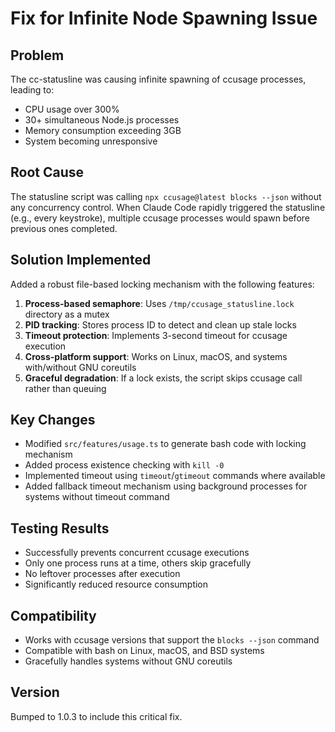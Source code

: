 # Fix for Infinite Node Spawning Issue

## Problem
The cc-statusline was causing infinite spawning of ccusage processes, leading to:
- CPU usage over 300%
- 30+ simultaneous Node.js processes
- Memory consumption exceeding 3GB
- System becoming unresponsive

## Root Cause
The statusline script was calling `npx ccusage@latest blocks --json` without any concurrency control. When Claude Code rapidly triggered the statusline (e.g., every keystroke), multiple ccusage processes would spawn before previous ones completed.

## Solution Implemented
Added a robust file-based locking mechanism with the following features:

1. **Process-based semaphore**: Uses `/tmp/ccusage_statusline.lock` directory as a mutex
2. **PID tracking**: Stores process ID to detect and clean up stale locks
3. **Timeout protection**: Implements 3-second timeout for ccusage execution
4. **Cross-platform support**: Works on Linux, macOS, and systems with/without GNU coreutils
5. **Graceful degradation**: If a lock exists, the script skips ccusage call rather than queuing

## Key Changes
- Modified `src/features/usage.ts` to generate bash code with locking mechanism
- Added process existence checking with `kill -0`
- Implemented timeout using `timeout`/`gtimeout` commands where available
- Added fallback timeout mechanism using background processes for systems without timeout command

## Testing Results
- Successfully prevents concurrent ccusage executions
- Only one process runs at a time, others skip gracefully
- No leftover processes after execution
- Significantly reduced resource consumption

## Compatibility
- Works with ccusage versions that support the `blocks --json` command
- Compatible with bash on Linux, macOS, and BSD systems
- Gracefully handles systems without GNU coreutils

## Version
Bumped to 1.0.3 to include this critical fix.
